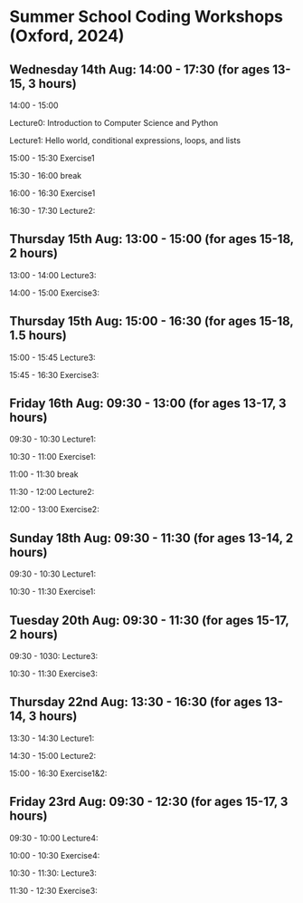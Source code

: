 # Summer School Coding Workshops (Oxford, 2024)

## Wednesday 14th Aug: 14:00 - 17:30 (for ages 13-15, 3 hours) 

14:00 - 15:00 

Lecture0: Introduction to Computer Science and Python

Lecture1: Hello world, conditional expressions, loops, and lists

15:00 - 15:30 Exercise1

15:30 - 16:00 break

16:00 - 16:30 Exercise1

16:30 - 17:30 Lecture2:

## Thursday 15th Aug: 13:00 - 15:00 (for ages 15-18, 2 hours)

13:00 - 14:00 Lecture3:

14:00 - 15:00 Exercise3:

## Thursday 15th Aug: 15:00 - 16:30 (for ages 15-18, 1.5 hours)

15:00 - 15:45 Lecture3:

15:45 - 16:30 Exercise3:

## Friday 16th Aug: 09:30 - 13:00 (for ages 13-17, 3 hours)

09:30 - 10:30 Lecture1:

10:30 - 11:00 Exercise1:

11:00 - 11:30 break

11:30 - 12:00 Lecture2:

12:00 - 13:00 Exercise2:

## Sunday 18th Aug: 09:30 - 11:30 (for ages 13-14, 2 hours)

09:30 - 10:30 Lecture1:

10:30 - 11:30 Exercise1:

## Tuesday 20th Aug: 09:30 - 11:30 (for ages 15-17, 2 hours)

09:30 - 1030: Lecture3:

10:30 - 11:30 Exercise3:

## Thursday 22nd Aug: 13:30 - 16:30 (for ages 13-14, 3 hours)

13:30 - 14:30 Lecture1:

14:30 - 15:00 Lecture2:

15:00 - 16:30 Exercise1&2:

## Friday 23rd Aug: 09:30 - 12:30 (for ages 15-17, 3 hours)

09:30 - 10:00 Lecture4:

10:00 - 10:30 Exercise4:

10:30 - 11:30: Lecture3:

11:30 - 12:30 Exercise3:
